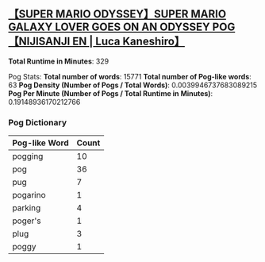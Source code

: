## [【SUPER MARIO ODYSSEY】SUPER MARIO GALAXY LOVER GOES ON AN ODYSSEY POG【NIJISANJI EN | Luca Kaneshiro】](https://www.youtube.com/watch?v=Ftpw4BX0l9U)
**Total Runtime in Minutes**: 329

Pog Stats:
   **Total number of words**: 15771
   **Total number of Pog-like words**: 63
   **Pog Density (Number of Pogs / Total Words)**: 0.0039946737683089215
   **Pog Per Minute (Number of Pogs / Total Runtime in Minutes)**: 0.19148936170212766

### Pog Dictionary
Pog-like Word | Count
--- | ---
pogging | 10
pog | 36
pug | 7
pogarino | 1
parking | 4
poger's | 1
plug | 3
poggy | 1
